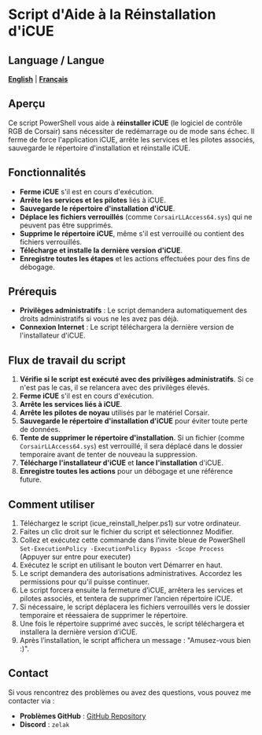 # Script d'Aide à la Réinstallation d'iCUE

## Language / Langue

[**English**](README.md) | [**Français**](README_fr.md)

## Aperçu

Ce script PowerShell vous aide à **réinstaller iCUE** (le logiciel de contrôle RGB de Corsair) sans nécessiter de redémarrage ou de mode sans échec. Il ferme de force l'application iCUE, arrête les services et les pilotes associés, sauvegarde le répertoire d'installation et réinstalle iCUE.

## Fonctionnalités

-   **Ferme iCUE** s'il est en cours d'exécution.
-   **Arrête les services et les pilotes** liés à iCUE.
-   **Sauvegarde le répertoire d'installation d'iCUE**.
-   **Déplace les fichiers verrouillés** (comme `CorsairLLAccess64.sys`) qui ne peuvent pas être supprimés.
-   **Supprime le répertoire iCUE**, même s'il est verrouillé ou contient des fichiers verrouillés.
-   **Télécharge et installe la dernière version d'iCUE**.
-   **Enregistre toutes les étapes** et les actions effectuées pour des fins de débogage.

## Prérequis

-   **Privilèges administratifs** : Le script demandera automatiquement des droits administratifs si vous ne les avez pas déjà.
-   **Connexion Internet** : Le script téléchargera la dernière version de l'installateur d'iCUE.

## Flux de travail du script

1. **Vérifie si le script est exécuté avec des privilèges administratifs**. Si ce n'est pas le cas, il se relancera avec des privilèges élevés.
2. **Ferme iCUE** s'il est en cours d'exécution.
3. **Arrête les services liés à iCUE**.
4. **Arrête les pilotes de noyau** utilisés par le matériel Corsair.
5. **Sauvegarde le répertoire d'installation d'iCUE** pour éviter toute perte de données.
6. **Tente de supprimer le répertoire d'installation**. Si un fichier (comme `CorsairLLAccess64.sys`) est verrouillé, il sera déplacé dans le dossier temporaire avant de tenter de nouveau la suppression.
7. **Télécharge l'installateur d'iCUE** et **lance l'installation** d'iCUE.
8. **Enregistre toutes les actions** pour un débogage et une référence future.

## Comment utiliser

1. Téléchargez le script (icue_reinstall_helper.ps1) sur votre ordinateur.
2. Faites un clic droit sur le fichier du script et sélectionnez Modifier.
3. Collez et exécutez cette commande dans l’invite bleue de PowerShell `Set-ExecutionPolicy -ExecutionPolicy Bypass -Scope Process`
   (Appuyer sur entre pour executer)
4. Exécutez le script en utilisant le bouton vert Démarrer en haut.
5. Le script demandera des autorisations administratives. Accordez les permissions pour qu'il puisse continuer.
6. Le script forcera ensuite la fermeture d’iCUE, arrêtera les services et pilotes associés, et tentera de supprimer l’ancien répertoire iCUE.
7. Si nécessaire, le script déplacera les fichiers verrouillés vers le dossier temporaire et réessaiera de supprimer le répertoire.
8. Une fois le répertoire supprimé avec succès, le script téléchargera et installera la dernière version d’iCUE.
9. Après l’installation, le script affichera un message : "Amusez-vous bien :)".

## Contact

Si vous rencontrez des problèmes ou avez des questions, vous pouvez me contacter via :

-   **Problèmes GitHub** : [GitHub Repository](https://github.com/Zelak312/icue_reinstall_helper/issues)
-   **Discord** : `zelak`
